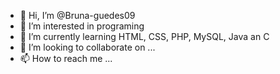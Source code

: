 - 👋 Hi, I’m @Bruna-guedes09
- 👀 I’m interested in programing
- 🌱 I’m currently learning HTML, CSS, PHP, MySQL, Java an C
- 💞️ I’m looking to collaborate on ...
- 📫 How to reach me ...

<!---
Bruna-guedes09/Bruna-guedes09 is a ✨ special ✨ repository because its `README.md` (this file) appears on your GitHub profile.
You can click the Preview link to take a look at your changes.
--->
